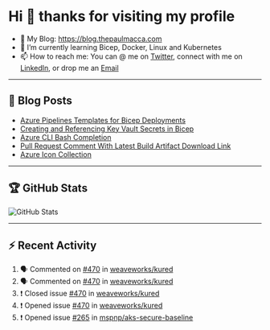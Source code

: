 # Hi 👋 thanks for visiting my profile

- 💬 My Blog: <https://blog.thepaulmacca.com>
- 🌱 I’m currently learning Bicep, Docker, Linux and Kubernetes
- 📫 How to reach me: You can @ me on [Twitter](https://twitter.com/thepaulmacca), connect with me on [LinkedIn](https://www.linkedin.com/in/thepaulmacca/), or drop me an [Email](mailto:pm@thepaulmacca.com)

---

## :blue_book: Blog Posts
<!-- BLOG-POST-LIST:START -->
- [Azure Pipelines Templates for Bicep Deployments](https://blog.thepaulmacca.com/azure-pipelines-templates-for-bicep-deployments/)
- [Creating and Referencing Key Vault Secrets in Bicep](https://blog.thepaulmacca.com/creating-and-referencing-key-vault-secrets-in-bicep/)
- [Azure CLI Bash Completion](https://blog.thepaulmacca.com/azure-cli-bash-completion/)
- [Pull Request Comment With Latest Build Artifact Download Link](https://blog.thepaulmacca.com/pull-request-comment-with-latest-build-artifact-download-link/)
- [Azure Icon Collection](https://blog.thepaulmacca.com/azure-icon-collection/)
<!-- BLOG-POST-LIST:END -->

---

## :trophy: GitHub Stats

![GitHub Stats](https://github-readme-stats.vercel.app/api?username=thepaulmacca&count_private=true&show_icons=true&theme=dark)

---

## :zap: Recent Activity

<!--START_SECTION:activity-->
1. 🗣 Commented on [#470](https://github.com/weaveworks/kured/issues/470) in [weaveworks/kured](https://github.com/weaveworks/kured)
2. 🗣 Commented on [#470](https://github.com/weaveworks/kured/issues/470) in [weaveworks/kured](https://github.com/weaveworks/kured)
3. ❗️ Closed issue [#470](https://github.com/weaveworks/kured/issues/470) in [weaveworks/kured](https://github.com/weaveworks/kured)
4. ❗️ Opened issue [#470](https://github.com/weaveworks/kured/issues/470) in [weaveworks/kured](https://github.com/weaveworks/kured)
5. ❗️ Opened issue [#265](https://github.com/mspnp/aks-secure-baseline/issues/265) in [mspnp/aks-secure-baseline](https://github.com/mspnp/aks-secure-baseline)
<!--END_SECTION:activity-->
